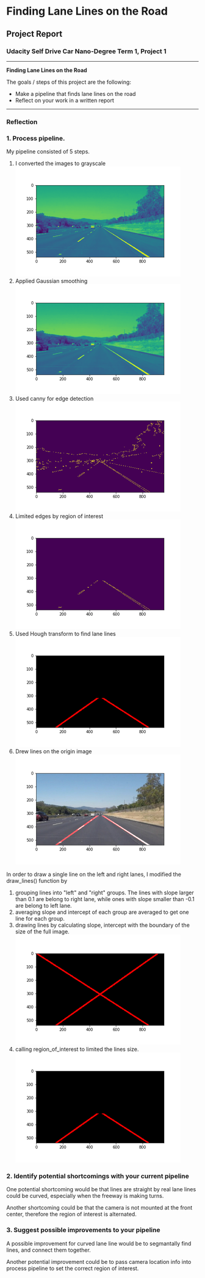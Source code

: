 # **Finding Lane Lines on the Road** 

## Project Report

### Udacity Self Drive Car Nano-Degree Term 1, Project 1

---

**Finding Lane Lines on the Road**

The goals / steps of this project are the following:

* Make a pipeline that finds lane lines on the road
* Reflect on your work in a written report


[//]: # (Image References)

[image1]: ./test_images_output/gray.png "Grayscale"
[image2]: ./test_images_output/blur_gray.png "Gaussian"
[image3]: ./test_images_output/edges.png "canny"
[image4]: ./test_images_output/masked_edges.png "region"
[image5]: ./test_images_output/line_image.png "lines"
[image6]: ./test_images_output/lines_edges.png "processed"
[image7]: ./test_images_output/line_image_full.png "lines_full"
---

### Reflection

### 1. Process pipeline.

My pipeline consisted of 5 steps.

1. I converted the images to grayscale
![alt text][image1]
2. Applied Gaussian smoothing
![alt text][image2]
3. Used canny for edge detection
![alt text][image3]
4. Limited edges by region of interest
![alt text][image4]
5. Used Hough transform to find lane lines
![alt text][image5]
6. Drew lines on the origin image
![alt text][image6]

In order to draw a single line on the left and right lanes, I modified the draw_lines() function by 

1. grouping lines into "left" and "right" groups. The lines with slope larger than 0.1 are belong to right lane, while ones with slope smaller than -0.1 are belong to left lane.
2. averaging slope and intercept of each group are averaged to get one line for each group. 
3. drawing lines by calculating slope, intercept with the boundary of the size of the full image. 
![alt text][image7]
4. calling region_of_interest to limited the lines size.
![alt text][image5]




### 2. Identify potential shortcomings with your current pipeline


One potential shortcoming would be that lines are straight by real lane lines could be curved, especially when the freeway is making turns.

Another shortcoming could be that the camera is not mounted at the front center, therefore the region of interest is alternated. 


### 3. Suggest possible improvements to your pipeline

A possible improvement for curved lane line would be to segmantally find lines, and connect them together.

Another potential improvement could be to pass camera location info into process pipeline to set the correct region of interest.